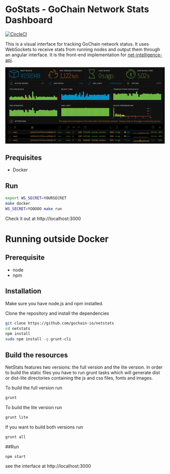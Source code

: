 GoStats - GoChain Network Stats Dashboard
============
[![CircleCI](https://circleci.com/gh/gochain-io/netstats/tree/master.svg?style=svg)](https://circleci.com/gh/gochain-io/netstats/tree/master)

This is a visual interface for tracking GoChain network status. It uses WebSockets to receive stats from running nodes and output them through an angular interface. It is the front-end implementation for [net-intelligence-api](https://github.com/gochain-io/net-intelligence-api).

![Screenshot](screenshot.png?raw=true)

## Prequisites

* Docker

## Run

```sh
export WS_SECRET=YOURSECRET
make docker
WS_SECRET=YOOOOO make run
```

Check it out at http://localhost:3000

# Running outside Docker

## Prerequisite
* node
* npm

## Installation
Make sure you have node.js and npm installed.

Clone the repository and install the dependencies

```bash
git clone https://github.com/gochain-io/netstats
cd netstats
npm install
sudo npm install -g grunt-cli
```

## Build the resources
NetStats features two versions: the full version and the lite version. In order to build the static files you have to run grunt tasks which will generate dist or dist-lite directories containing the js and css files, fonts and images.


To build the full version run
```bash
grunt
```

To build the lite version run
```bash
grunt lite
```

If you want to build both versions run
```bash
grunt all
```

##Run

```bash
npm start
```

see the interface at http://localhost:3000
